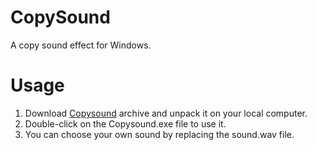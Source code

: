 # CopySound
A copy sound effect for Windows.

# Usage
1. Download [Copysound](./CopySound.zip) archive and unpack it on your local computer.
2. Double-click on the Copysound.exe file to use it.
3. You can choose your own sound by replacing the sound.wav file.
